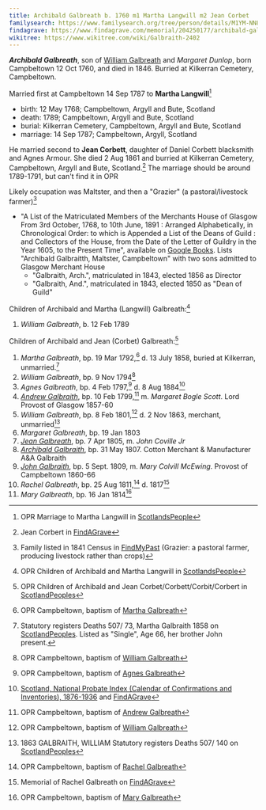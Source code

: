 ```yaml
---
title: Archibald Galbreath b. 1760 m1 Martha Langwill m2 Jean Corbet
familysearch: https://www.familysearch.org/tree/person/details/M1YM-NN8
findagrave: https://www.findagrave.com/memorial/204250177/archibald-galbraith
wikitree: https://www.wikitree.com/wiki/Galbraith-2402
---
```

***Archibald Galbreath***, son of [William Galbreath](galbreath-william-1736.md) and *Margaret Dunlop*, born Campbeltown 12 Oct 1760, and died in 1846.  Burried at Kilkerran Cemetery, Campbeltown.

Married first at Campbeltown 14 Sep 1787 to **Martha Langwill**[^marriage1]

- birth: 12 May 1768; Campbeltown, Argyll and Bute, Scotland
- death: 1789; Campbeltown, Argyll and Bute, Scotland
- burial: Kilkerran Cemetery, Campbeltown, Argyll and Bute, Scotland
- marriage: 14 Sep 1787; Campbeltown, Argyll, Scotland

He married second to **Jean Corbett**, daughter of Daniel Corbett blacksmith and Agnes Armour.  She died 2 Aug 1861 and burried at  Kilkerran Cemetery, Campbeltown, Argyll and Bute, Scotland.[^jean-burial]  The marriage should be around 1789-1791, but can't find it in OPR

Likely occupation was Maltster, and then a "Grazier" (a pastoral/livestock farmer)[^1841]

- "A List of the Matriculated Members of the Merchants House of Glasgow From 3rd October, 1768, to 10th June, 1891 : Arranged Alphabetically, in Chronological Order: to which is Appended a List of the Deans of Guild : and Collectors of the House, from the Date of the Letter of Guildry in the Year 1605, to the Present Time", available on [Google Books](https://www.google.com/books/edition/A_List_of_the_Matriculated_Members_of_th/csYxAQAAMAAJ?hl=en&gbpv=1&bsq=galbraith).  Lists "Archibald Galbraitth, Maltster, Campbeltown" with two sons admitted to Glasgow Merchant House
    - "Galbraith, Arch.", matriculated in 1843, elected 1856 as Director
    - "Galbraith, And.", matriculated in 1843, elected 1850 as "Dean of Guild"

Children of Archibald and Martha (Langwill) Galbreath:[^children1]

1. *William Galbreath*, b. 12 Feb 1789

Children of Archibald and Jean (Corbet) Galbreath:[^children2]

1. *Martha Galbreath*, bp. 19 Mar 1792,[^martha-birth] d. 13 July 1858, buried at Kilkerran, unmarried.[^martha-death]
2. *William Galbreath*, bp. 9 Nov 1794[^william1-birth]
3. *Agnes Galbreath*, bp. 4 Feb 1797,[^agnes-birth] d. 8 Aug 1884[^agnes-death]
4. *[Andrew Galbraith](galbraith-andrew-1799.md)*, bp. 10 Feb 1799,[^andrew-birth] m. *Margaret Bogle Scott*. Lord Provost of Glasgow 1857-60
5. *William Galbreath*, bp. 8 Feb 1801,[^william2-birth] d. 2 Nov 1863, merchant, unmarried[^william2-death]
6. *Margaret Galbreath*, bp. 19 Jan 1803
7. *[Jean Galbreath](galbraith-jean-1805.md)*, bp. 7 Apr 1805, m. *John Coville Jr*
8. *[Archibald Galbraith](galbraith-archibald-1807.md)*, bp. 31 May 1807.  Cotton Merchant & Manufacturer A&A Galbraith
9. *[John Galbraith](galbraith-john-1809.md)*, bp. 5 Sept. 1809, m. *Mary Colvill McEwing*. Provost of Campbeltown 1860-66
10. *Rachel Galbreath*, bp. 25 Aug 1811,[^birth-rachel] d. 1817[^death-rachel]
11. *Mary Galbreath*, bp. 16 Jan 1814[^birth-mary]

[^1841]: Family listed in 1841 Census in [FindMyPast](https://www.findmypast.com/transcript?id=GBC%2F1841%2F0016605235) (Grazier: a pastoral farmer, producing livestock rather than crops)

[^marriage1]: OPR Marriage to Martha Langwill in [ScotlandsPeople](https://www.scotlandspeople.gov.uk/record-results?search_type=people&event=M&record_type%5B0%5D=opr_marriages&church_type=Old%20Parish%20Registers&dl_cat=church&dl_rec=church-banns-marriages&surname=galbr&surname_so=starts&forename_so=starts&sex=M&spouse_name=langwill&spouse_name_so=starts&from_year=1787&to_year=1787&record=Church%20of%20Scotland%20%28old%20parish%20registers%29%20Roman%20Catholic%20Church%20Other%20churches)

[^children1]: OPR Children of Archibald and Martha Langwill in [ScotlandsPeople](https://www.scotlandspeople.gov.uk/record-results?search_type=people&event=%28B%20OR%20C%20OR%20S%29&record_type%5B0%5D=opr_births&church_type=Old%20Parish%20Registers&dl_cat=church&dl_rec=church-births-baptisms&surname=galbraith&surname_so=syn&forename_so=starts&from_year=1780&to_year=1790&parent_names=galbr&parent_names_so=starts&parent_name_two=langwill&parent_name_two_so=starts&record=Church%20of%20Scotland%20%28old%20parish%20registers%29%20Roman%20Catholic%20Church%20Other%20churches)

[^children2]:OPR Children of Archibald and Jean Corbet/Corbett/Corbit/Corbert in [ScotlandPeoples](https://www.scotlandspeople.gov.uk/record-results?search_type=people&event=%28B%20OR%20C%20OR%20S%29&record_type%5B0%5D=opr_births&church_type=Old%20Parish%20Registers&dl_cat=church&dl_rec=church-births-baptisms&surname=galbreath&surname_so=exact&forename_so=starts&from_year=1792&to_year=1820&parent_names=galbreath&parent_names_so=exact&parent_name_two=cor&parent_name_two_so=starts&record=Church%20of%20Scotland%20%28old%20parish%20registers%29%20Roman%20Catholic%20Church%20Other%20churches&sort=asc&order=Date&field=year)

[^martha-birth]: OPR Campbeltown, baptism of [Martha Galbreath](/sources/opr-campbeltown-births.md#1792-03-19-martha-galbreath)

[^martha-death]: Statutory registers Deaths 507/ 73, Martha Galbraith 1858 on [ScotlandPeoples](https://www.scotlandspeople.gov.uk/view-image/nrs_stat_deaths/271145). Listed as "Single", Age 66, her brother John present.

[^william1-birth]: OPR Campbeltown, baptism of [William Galbreath](/sources/opr-campbeltown-births.md#1794-11-09-william-galbreath)

[^agnes-birth]: OPR Campbeltown, baptism of [Agnes Galbreath](/sources/opr-campbeltown-births.md#1797-02-04-agnes-galbreath)

[^agnes-death]: [Scotland, National Probate Index (Calendar of Confirmations and Inventories), 1876-1936](https://www.ancestry.com/sharing/23506551?h=f30cea&clickref=1101liD82beH%2C1101liD82beH&adref=&o_xid=01011l4xx5&o_lid=01011l4xx5&o_sch=Affiliate%2BExternal) and [FindAGrave](https://www.findagrave.com/memorial/204250233/agnes-galbraith)

[^andrew-birth]: OPR Campbeltown, baptism of [Andrew Galbreath](/sources/opr-campbeltown-births.md#1799-02-10-andrew-galbreath)

[^william2-birth]: OPR Campbeltown, baptism of [William Galbreath](/sources/opr-campbeltown-births.md#1801-02-08-william-galbreath)

[^william2-death]: 1863 GALBRAITH, WILLIAM Statutory registers Deaths 507/ 140 on [ScotlandPeoples](https://www.scotlandspeople.gov.uk/view-image/nrs_stat_deaths/581240)

[^jean-burial]: Jean Corbert in [FindAGrave](https://www.findagrave.com/memorial/207287627/jean-galbraith)

[^birth-rachel]: OPR Campbeltown, baptism of [Rachel Galbreath](/sources/opr-campbeltown-births.md#1811-08-25-rachel-galbreath)

[^death-rachel]: Memorial of Rachel Galbreath on [FindAGrave](https://www.findagrave.com/memorial/207287606/rachel-galbraith)

[^birth-mary]: OPR Campbeltown, baptism of [Mary Galbreath](/sources/opr-campbeltown-births.md#1814-01-16-mary-galbreath)
